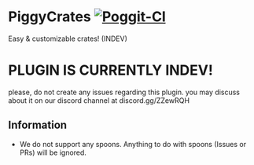# PiggyCrates [![Poggit-CI](https://poggit.pmmp.io/ci.badge/DaPigGuy/PiggyCrates/PiggyCrates/master)](https://poggit.pmmp.io/ci/DaPigGuy/PiggyCrates)
Easy &amp; customizable crates! (INDEV)

# PLUGIN IS CURRENTLY INDEV!
please, do not create any issues regarding this plugin. you may discuss about it on our discord channel at discord.gg/ZZewRQH

## Information
* We do not support any spoons. Anything to do with spoons (Issues or PRs) will be ignored.
